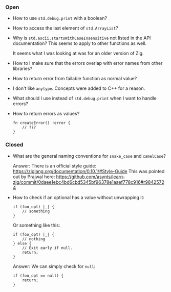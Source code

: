 ### Open

-   How to use `std.debug.print` with a boolean?

-   How to access the last element of `std.ArrayList`?

-   Why is `std.ascii.startsWithCaseInsensitive` not listed in the API documentation?
    This seems to apply to other functions as well.

    It seems what I was looking at was for an older version of Zig.

-   How to I make sure that the errors overlap with error names from other libraries?

-   How to return error from failable function as normal value?

-   I don't like `anytype`.
    Concepts were added to C++ for a reason.

-   What should I use instead of `std.debug.print` when I want to handle errors?

-   How to return errors as values?

    ```zig
    fn createError() !error {
        // ???
    }
    ```

### Closed

-   What are the general naming conventions for `snake_case` and `camelCase`?

    Answer: There is an official style guide: https://ziglang.org/documentation/0.10.1/#Style-Guide
    This was pointed out by Prajwal here: https://github.com/asynts/learn-zig/commit/0daee1ebc4bd6cbd5345bf96378e1aaef778c916#r98425724

-   How to check if an optional has a value without unwrapping it:

    ```zig
    if (foo_opt) |_| {
        // something
    }
    ```

    Or something like this:

    ```zig
    if (foo_opt) |_| {
        // nothing
    } else {
        // Exit early if null.
        return;
    }
    ```

    Answer: We can simply check for `null`:

    ```zig
    if (foo_opt == null) {
        return;
    }
    ```
